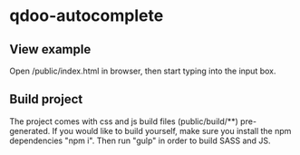 # qdoo-autocomplete

## View example

Open /public/index.html in browser, then start typing into the input box.

## Build project

The project comes with css and js build files (public/build/**) pre-generated. If you would like to build yourself, make sure you install the npm dependencies "npm i".
Then run "gulp" in order to build SASS and JS.
